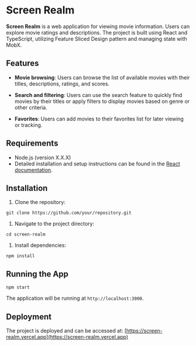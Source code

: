 # Screen Realm

**Screen Realm** is a web application for viewing movie information. Users can explore movie ratings and descriptions. The project is built using React and TypeScript, utilizing Feature Sliced Design pattern and managing state with MobX.

## Features

- **Movie browsing**: Users can browse the list of available movies with their titles, descriptions, ratings, and scores.


- **Search and filtering**: Users can use the search feature to quickly find movies by their titles or apply filters to display movies based on genre or other criteria.

- **Favorites**: Users can add movies to their favorites list for later viewing or tracking.

## Requirements

- Node.js (version X.X.X)
- Detailed installation and setup instructions can be found in the [React documentation](https://reactjs.org/docs/getting-started.html).

## Installation

1. Clone the repository:
```
git clone https://github.com/your/repository.git
```
1. Navigate to the project directory:
```
cd screen-realm
```
1. Install dependencies:
```
npm install
```
## Running the App
```
npm start
```
The application will be running at `http://localhost:3000`.

## Deployment

The project is deployed and can be accessed at: [https://screen-realm.vercel.app](https://screen-realm.vercel.app)